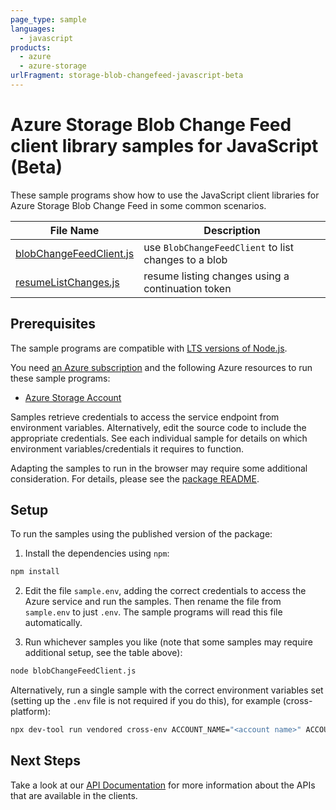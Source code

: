 ```yaml
---
page_type: sample
languages:
  - javascript
products:
  - azure
  - azure-storage
urlFragment: storage-blob-changefeed-javascript-beta
---
```


# Azure Storage Blob Change Feed client library samples for JavaScript (Beta)

These sample programs show how to use the JavaScript client libraries for Azure Storage Blob Change Feed in some common scenarios.

| **File Name**                                   | **Description**                                      |
| ----------------------------------------------- | ---------------------------------------------------- |
| [blobChangeFeedClient.js][blobchangefeedclient] | use `BlobChangeFeedClient` to list changes to a blob |
| [resumeListChanges.js][resumelistchanges]       | resume listing changes using a continuation token    |

## Prerequisites

The sample programs are compatible with [LTS versions of Node.js](https://github.com/nodejs/release#release-schedule).

You need [an Azure subscription][freesub] and the following Azure resources to run these sample programs:

- [Azure Storage Account][createinstance_azurestorageaccount]

Samples retrieve credentials to access the service endpoint from environment variables. Alternatively, edit the source code to include the appropriate credentials. See each individual sample for details on which environment variables/credentials it requires to function.

Adapting the samples to run in the browser may require some additional consideration. For details, please see the [package README][package].

## Setup

To run the samples using the published version of the package:

1. Install the dependencies using `npm`:

```bash
npm install
```

2. Edit the file `sample.env`, adding the correct credentials to access the Azure service and run the samples. Then rename the file from `sample.env` to just `.env`. The sample programs will read this file automatically.

3. Run whichever samples you like (note that some samples may require additional setup, see the table above):

```bash
node blobChangeFeedClient.js
```

Alternatively, run a single sample with the correct environment variables set (setting up the `.env` file is not required if you do this), for example (cross-platform):

```bash
npx dev-tool run vendored cross-env ACCOUNT_NAME="<account name>" ACCOUNT_KEY="<account key>" node blobChangeFeedClient.js
```

## Next Steps

Take a look at our [API Documentation][apiref] for more information about the APIs that are available in the clients.

[blobchangefeedclient]: https://github.com/Azure/azure-sdk-for-js/blob/main/sdk/storage/storage-blob-changefeed/samples/v12-beta/javascript/blobChangeFeedClient.js
[resumelistchanges]: https://github.com/Azure/azure-sdk-for-js/blob/main/sdk/storage/storage-blob-changefeed/samples/v12-beta/javascript/resumeListChanges.js
[apiref]: https://learn.microsoft.com/javascript/api/@azure/storage-blob-changefeed
[freesub]: https://azure.microsoft.com/free/
[createinstance_azurestorageaccount]: https://learn.microsoft.com/azure/storage/common/storage-account-overview
[package]: https://github.com/Azure/azure-sdk-for-js/tree/main/sdk/storage/storage-blob-changefeed/README.md
